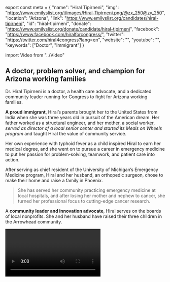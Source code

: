 export const meta = {
  "name": "Hiral Tipirneni",
  "img": "https://www.emilyslist.org/i/images/Hiral-Tipirneni.png/@zx_250@zy_250",
  "location": "Arizona",
  "link": "https://www.emilyslist.org/candidates/hiral-tipirneni",
  "id": "hiral-tipirneni",
  "donate": "https://www.emilyslist.org/donate/candidate/hiral-tipirneni",
  "facebook": "https://www.facebook.com/hiralforcongress/",
  "twitter": "https://twitter.com/hiral4congress?lang=en",
  "website": "",
  "youtube": "",
  "keywords": ["Doctor", "Immigrant"]
}

import Video from "../Video"

## A doctor, problem solver, and champion for Arizona working families

Dr. Hiral Tipirneni is a doctor, a health care advocate, and a dedicated community leader running for Congress to fight for Arizona working families.

**A proud immigrant**, Hiral’s parents brought her to the United States from India when she was three years old in pursuit of the American dream. Her father worked as a structural engineer, and her mother, a social worker, _served as director of a local senior center and started its Meals on Wheels program_ and taught Hiral the value of community service.

Her own experience with typhoid fever as a child inspired Hiral to earn her medical degree, and she went on to pursue a career in emergency medicine to put her passion for problem-solving, teamwork, and patient care into action.

After serving as chief resident of the University of Michigan’s Emergency Medicine program, Hiral and her husband, an orthopedic surgeon, chose to make their home and raise a family in Phoenix.

> She has served her community practicing emergency medicine at local hospitals, and after losing her mother and nephew to cancer, she turned her professional focus to cutting-edge cancer research.

A **community leader and innovation advocate**, Hiral serves on the boards of local nonprofits. She and her husband have raised their three children in the Arrowhead community.

<Video id="EHRiEtoQHm4" />

## A leader fighting to expand economic opportunity

Hiral is running to expand economic opportunity for Arizona working families and to help create good-paying jobs in the Northwest Valley so that communities can thrive. “America gave my family a chance to rise and thrive, the very reasons that brought us to the United States in the first place,” she has said. “I passionately believe that we must remain a land of opportunity for those who are willing to work for it.”

As an experienced medical doctor, Hiral is dedicated to expanding Americans’ access to quality, affordable health care, and she will fight back against any attempt to undo the progress we’ve worked so hard to make. A leader in her field, Hiral brings together researchers, clinicians, and patient advocates in the fight to treat and cure breast cancer, prostate cancer, and childhood leukemia. When elected, she will bring new leadership to Congress and move Arizona forward for hardworking families.

## An opportunity to flip a seat

Hiral is challenging Rep. Debbie Lesko, the vulnerable Republican who took office after an April special election for the vacant seat in Arizona's 8th Congressional District that Republican Congressman Trent Franks resigned amidst serious allegations that he sexually harassed women staffers.

Hiral ran a strong campaign in the special election, and Lesko only won by a narrow margin even though the GOP poured money into what should have been a safe seat easy to defend.  The stakes are even higher in November, and Hiral has what it takes to win this rematch and help take back the House.

**This is a district that has never before elected a woman of color to Congress, and she is poised to be the first. **Let’s show Hiral our full support, and help send this champion for Arizona working families to Congress — and let’s take back the House.
